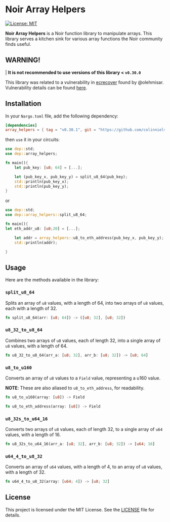 # Noir Array Helpers

[![License: MIT](https://img.shields.io/badge/License-MIT-yellow.svg)](https://opensource.org/licenses/MIT)

**Noir Array Helpers** is a Noir function library to manipulate arrays. This library serves a kitchen sink for various array functions the Noir community finds useful.

## WARNING!

| **It is not recommended to use versions of this library < `v0.30.0`**

This library was related to a vulnerability in [ecrecover](https://github.com/colinnielsen/ecrecover-noir) found by @olehmisar.
Vulnerability details can be found [here](https://gist.github.com/olehmisar/4cfe6128eaac2bfbe1fa8eb46f0116d6).

## Installation

In your `Nargo.toml` file, add the following dependency:

```toml
[dependencies]
array_helpers = { tag = "v0.30.1", git = "https://github.com/colinnielsen/noir-array-helpers" }
```

then `use` it in your circuits:

```rust
use dep::std;
use dep::array_helpers;

fn main(){
    let pub_key: [u8; 64] = [...];

    let (pub_key_x, pub_key_y) = split_u8_64(pub_key);
    std::println(pub_key_x);
    std::println(pub_key_y);
}
```

or

```rust
use dep::std;
use dep::array_helpers::split_u8_64;

fn main(){
let eth_addr_u8: [u8;20] = [...];

    let addr = array_helpers::u8_to_eth_address(pub_key_x, pub_key_y);
    std::println(addr);

}

```

## Usage

Here are the methods available in the library:

### `split_u8_64`

Splits an array of `u8` values, with a length of 64, into two arrays of `u8` values, each with a length of 32.

```rust
fn split_u8_64(arr: [u8; 64]) -> ([u8; 32], [u8; 32])
```

### `u8_32_to_u8_64`

Combines two arrays of `u8` values, each of length 32, into a single array of `u8` values, with a length of 64.

```rust
fn u8_32_to_u8_64(arr_a: [u8; 32], arr_b: [u8; 32]) -> [u8; 64]
```

### `u8_to_u160`

Converts an array of `u8` values to a `Field` value, representing a u160 value.

**NOTE**: These are also aliased to `u8_to_eth_address`, for readability.

```rust
fn u8_to_u160(array: [u8]) -> Field

fn u8_to_eth_address(array: [u8]) -> Field
```

### `u8_32s_to_u64_16`

Converts two arrays of `u8` values, each of length 32, to a single array of `u64` values, with a length of 16.

```rust
fn u8_32s_to_u64_16(arr_a: [u8; 32], arr_b: [u8; 32]) -> [u64; 16]
```

### `u64_4_to_u8_32`

Converts an array of `u64` values, with a length of 4, to an array of `u8` values, with a length of 32.

```rust
fn u64_4_to_u8_32(array: [u64; 4]) -> [u8; 32]
```

## License

This project is licensed under the MIT License. See the [LICENSE](https://github.com/colinnielsen/noir-array-helpers/blob/main/LICENSE) file for details.
